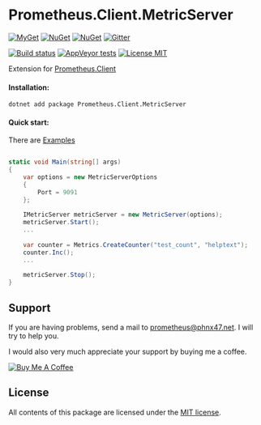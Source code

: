 # Prometheus.Client.MetricServer

[![MyGet](https://img.shields.io/myget/prometheus-client-net/vpre/Prometheus.Client.MetricServer.svg?label=myget)](https://www.myget.org/feed/prometheus-client-net/package/nuget/Prometheus.Client.MetricServer)
[![NuGet](https://img.shields.io/nuget/v/Prometheus.Client.MetricServer.svg)](https://www.nuget.org/packages/Prometheus.Client.MetricServer)
[![NuGet](https://img.shields.io/nuget/dt/Prometheus.Client.MetricServer.svg)](https://www.nuget.org/packages/Prometheus.Client.MetricServer)
[![Gitter](https://img.shields.io/gitter/room/PrometheusClientNet/community.svg)](https://gitter.im/PrometheusClientNet/community)

[![Build status](https://ci.appveyor.com/api/projects/status/ea3w0pycgyqqwd1o/branch/master?svg=true)](https://ci.appveyor.com/project/PrometheusClientNet/prometheus-client-metricserver/branch/master)
[![AppVeyor tests](https://img.shields.io/appveyor/tests/PrometheusClientNet/prometheus-client-metricserver.svg)](https://ci.appveyor.com/project/PrometheusClientNet/prometheus-client-metricserver/build/tests)
[![License MIT](https://img.shields.io/badge/license-MIT-green.svg)](https://opensource.org/licenses/MIT)

Extension for [Prometheus.Client](https://github.com/PrometheusClientNet/Prometheus.Client)

#### Installation:

    dotnet add package Prometheus.Client.MetricServer

#### Quick start:

There are [Examples](https://github.com/PrometheusClientNet/Prometheus.Client.Examples/tree/master/MetricServer)

```csharp

static void Main(string[] args)
{
    var options = new MetricServerOptions
    {
        Port = 9091                
    };
            
    IMetricServer metricServer = new MetricServer(options);
    metricServer.Start();
    ...
    
    var counter = Metrics.CreateCounter("test_count", "helptext");
    counter.Inc();
    ...     
    
    metricServer.Stop();
}
```

## Support

If you are having problems, send a mail to [prometheus@phnx47.net](mailto://prometheus@phnx47.net). I will try to help you.

I would also very much appreciate your support by buying me a coffee.

<a href="https://www.buymeacoffee.com/phnx47" target="_blank"><img src="https://www.buymeacoffee.com/assets/img/custom_images/yellow_img.png" alt="Buy Me A Coffee" style="height: auto !important;width: auto !important;" ></a>

## License

All contents of this package are licensed under the [MIT license](https://opensource.org/licenses/MIT).




